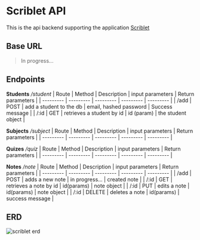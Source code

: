 # Scriblet API
This is the api backend supporting the application [Scriblet]()

## Base URL
> In progress...

## Endpoints

**Students**
*/student*
| Route | Method | Description | input parameters | Return parameters |
| --------- | --------- | --------- | --------- | --------- |
| /add | POST | add a student to the db | email, hashed password | Success message |
| /:id | GET | retrieves a student by id | id (param) | the student object |


**Subjects**
*/subject*
| Route | Method | Description | input parameters | Return parameters |
| --------- | --------- | --------- | --------- | --------- |


**Quizes**
*/quiz*
| Route | Method | Description | input parameters | Return parameters |
| --------- | --------- | --------- | --------- | --------- |


**Notes**
*/note*
| Route | Method | Description | input parameters | Return parameters |
| --------- | --------- | --------- | --------- | --------- |
| /add | POST | adds a new note | in progress... | created note |
| /:id | GET | retrieves a note by id | id(params) | note object |
| /:id | PUT | edits a note | id(params) | note object |
| /:id | DELETE | deletes a note | id(params) | success message |

## ERD
![scriblet erd](https://i.imgur.com/bLpycHR.png)